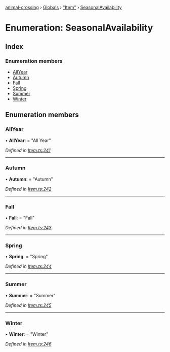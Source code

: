 [animal-crossing](../README.md) › [Globals](../globals.md) › ["Item"](../modules/_item_.md) › [SeasonalAvailability](_item_.seasonalavailability.md)

# Enumeration: SeasonalAvailability

## Index

### Enumeration members

* [AllYear](_item_.seasonalavailability.md#allyear)
* [Autumn](_item_.seasonalavailability.md#autumn)
* [Fall](_item_.seasonalavailability.md#fall)
* [Spring](_item_.seasonalavailability.md#spring)
* [Summer](_item_.seasonalavailability.md#summer)
* [Winter](_item_.seasonalavailability.md#winter)

## Enumeration members

###  AllYear

• **AllYear**: = "All Year"

*Defined in [Item.ts:241](https://github.com/Norviah/animal-crossing/blob/7dc871b/module/types/Item.ts#L241)*

___

###  Autumn

• **Autumn**: = "Autumn"

*Defined in [Item.ts:242](https://github.com/Norviah/animal-crossing/blob/7dc871b/module/types/Item.ts#L242)*

___

###  Fall

• **Fall**: = "Fall"

*Defined in [Item.ts:243](https://github.com/Norviah/animal-crossing/blob/7dc871b/module/types/Item.ts#L243)*

___

###  Spring

• **Spring**: = "Spring"

*Defined in [Item.ts:244](https://github.com/Norviah/animal-crossing/blob/7dc871b/module/types/Item.ts#L244)*

___

###  Summer

• **Summer**: = "Summer"

*Defined in [Item.ts:245](https://github.com/Norviah/animal-crossing/blob/7dc871b/module/types/Item.ts#L245)*

___

###  Winter

• **Winter**: = "Winter"

*Defined in [Item.ts:246](https://github.com/Norviah/animal-crossing/blob/7dc871b/module/types/Item.ts#L246)*
